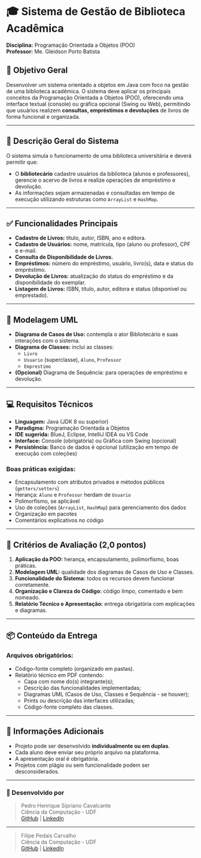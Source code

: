 # 🎓 Sistema de Gestão de Biblioteca Acadêmica

**Disciplina:** Programação Orientada a Objetos (POO)  
**Professor:** Me. Gleidson Porto Batista

## 📌 Objetivo Geral

Desenvolver um sistema orientado a objetos em Java com foco na gestão de uma biblioteca acadêmica. O sistema deve aplicar os principais conceitos da Programação Orientada a Objetos (POO), oferecendo uma interface textual (console) ou gráfica opcional (Swing ou Web), permitindo que usuários realizem **consultas, empréstimos e devoluções** de livros de forma funcional e organizada.

---

## 🧾 Descrição Geral do Sistema

O sistema simula o funcionamento de uma biblioteca universitária e deverá permitir que:

- O **bibliotecário** cadastre usuários da biblioteca (alunos e professores), gerencie o acervo de livros e realize operações de empréstimo e devolução.
- As informações sejam armazenadas e consultadas em tempo de execução utilizando estruturas como `ArrayList` e `HashMap`.

---

## ✅ Funcionalidades Principais

- **Cadastro de Livros:** título, autor, ISBN, ano e editora.
- **Cadastro de Usuários:** nome, matrícula, tipo (aluno ou professor), CPF e e-mail.
- **Consulta de Disponibilidade de Livros.**
- **Empréstimos:** número do empréstimo, usuário, livro(s), data e status do empréstimo.
- **Devolução de Livros:** atualização do status do empréstimo e da disponibilidade do exemplar.
- **Listagem de Livros:** ISBN, título, autor, editora e status (disponível ou emprestado).

---

## 🧩 Modelagem UML

- **Diagrama de Casos de Uso:** contempla o ator Bibliotecário e suas interações com o sistema.
- **Diagrama de Classes:** inclui as classes:
  - `Livro`
  - `Usuario` (superclasse), `Aluno`, `Professor`
  - `Emprestimo`
- **(Opcional)** Diagrama de Sequência: para operações de empréstimo e devolução.

---

## 💻 Requisitos Técnicos

- **Linguagem:** Java (JDK 8 ou superior)
- **Paradigma:** Programação Orientada a Objetos
- **IDE sugerida:** BlueJ, Eclipse, IntelliJ IDEA ou VS Code
- **Interface:** Console (obrigatória) ou Gráfica com Swing (opcional)
- **Persistência:** Banco de dados é opcional (utilização em tempo de execução com coleções)

### Boas práticas exigidas:

- Encapsulamento com atributos privados e métodos públicos (`getters/setters`)
- Herança: `Aluno` e `Professor` herdam de `Usuario`
- Polimorfismo, se aplicável
- Uso de coleções (`ArrayList`, `HashMap`) para gerenciamento dos dados
- Organização em pacotes
- Comentários explicativos no código

---

## 📝 Critérios de Avaliação (2,0 pontos)

1. **Aplicação da POO:** herança, encapsulamento, polimorfismo, boas práticas.
2. **Modelagem UML:** qualidade dos diagramas de Casos de Uso e Classes.
3. **Funcionalidade do Sistema:** todos os recursos devem funcionar corretamente.
4. **Organização e Clareza do Código:** código limpo, comentado e bem nomeado.
5. **Relatório Técnico e Apresentação:** entrega obrigatória com explicações e diagramas.

---

## 📦 Conteúdo da Entrega

### Arquivos obrigatórios:

- Código-fonte completo (organizado em pastas).
- Relatório técnico em PDF contendo:
  - Capa com nome do(s) integrante(s);
  - Descrição das funcionalidades implementadas;
  - Diagramas UML (Casos de Uso, Classes e Sequência - se houver);
  - Prints ou descrição das interfaces utilizadas;
  - Código-fonte completo das classes.

---

## 👥 Informações Adicionais

- Projeto pode ser desenvolvido **individualmente ou em duplas**.
- Cada aluno deve enviar seu próprio arquivo na plataforma.
- A apresentação oral é obrigatória.
- Projetos com plágio ou sem funcionalidade podem ser desconsiderados.

---

### 🚀 Desenvolvido por

> Pedro Henrique Sipriano Cavalcante  
> Ciência da Computação - UDF  
> [GitHub](https://github.com/pedrohsipriano) | [LinkedIn](https://www.linkedin.com/in/pedro-henrique-sipriano-cavalcante-9a12732a9)
---
> Filipe Pedais Carvalho   
> Ciência da Computação - UDF  
> [GitHub](https://github.com/FilipePedais) | [LinkedIn](https://wwww.linkedin.com/in/filipe-pedais-6706ab176)
